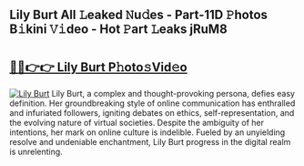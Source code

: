 ## Lily Burt All 𝙻eaked 𝙽u𝚍es - Part-11D 𝙿hotos B𝚒kini 𝚅𝚒deo - Hot 𝙿art 𝙻eaks jRuM8

# <h2><a href="http://ld0asgq.urlbe.top/?page=Lily+Burt">🔗🔗👉👉 Lily Burt P𝚑oto𝚜Vid𝚎o</a></h2>

[![Lily Burt](https://i.imgur.com/eBuTRDB.gif)](http://ld0asgq.urlbe.top/?page=Lily+Burt)
Lily Burt, a complex and thought-provoking persona, defies easy definition. Her groundbreaking style of online communication has enthralled and infuriated followers, igniting debates on ethics, self-representation, and the evolving nature of virtual societies. Despite the ambiguity of her intentions, her mark on online culture is indelible. Fueled by an unyielding resolve and undeniable enchantment, Lily Burt progress in the digital realm is unrelenting.
